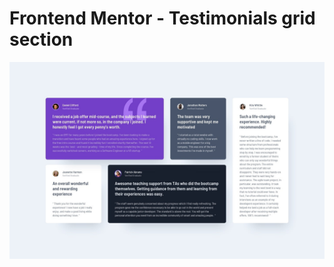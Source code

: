 # Frontend Mentor - Testimonials grid section

![Design preview for the Testimonials grid section coding challenge](./design/desktop-design.jpg)
